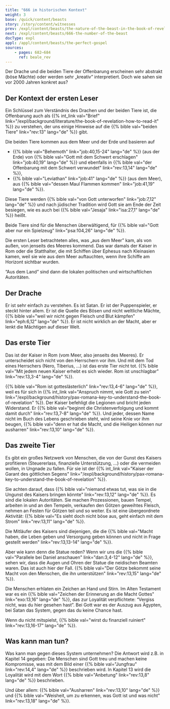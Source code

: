 ```yaml
---
title: "666 im historischen Kontext"
weight: 3
base: /quick/content/beasts
story: /story/content/witnesses
prev: /expl/content/beasts/the-nature-of-the-beast-in-the-book-of-revelation
next: /expl/content/beasts/666-the-number-of-the-beast
docType: expl
appl: /appl/content/beasts/the-perfect-gospel
sources: 
    - pages: 682–684
      ref: beale_rev
---
```


Der Drache und die beiden Tiere der Offenbarung erscheinen sehr abstrakt (böse Mächte) oder werden sehr „kreativ” interpretiert. Doch wie sahen sie vor 2000 Jahren konkret aus?

## Der Kontext der ersten Leser

<a name="a261"></a>
Ein Schlüssel zum Verständnis des Drachen und der beiden Tiere ist, die Offenbarung auch als {{% int_link val="Brief" link="/expl/background/literature/the-book-of-revelation-how-to-read-it" %}} zu verstehen, der uns einige Hinweise auf die {{% bible val="beiden Tiere" link="rev:13" lang="de" %}} gibt.

Die beiden Tiere kommen aus dem Meer und der Erde und basieren auf

- {{% bible val="Behemoth" link="job:40,15-24" lang="de" %}} (aus der Erde) von {{% bible val="Gott mit dem Schwert erschlagen" link="job:40,19" lang="de" %}} und ebenfalls in {{% bible val="der Offenbarung mit dem Schwert verwundet" link="rev:13,14" lang="de" %}},
- {{% bible val="Leviathan" link="job:41" lang="de" %}} (aus dem Meer), aus {{% bible val="dessen Maul Flammen kommen" link="job:41,19" lang="de" %}}.

Diese Tiere werden {{% bible val="von Gott unterworfen" link="job:7,12" lang="de" %}} und nach jüdischer Tradition wird Gott sie am Ende der Zeit besiegen, wie es auch bei {{% bible val="Jesaja" link="isa:27,1" lang="de" %}} heißt.

Beide Tiere sind für die Menschen überwältigend, für {{% bible val="Gott aber nur ein Spielzeug" link="psa:104,26" lang="de" %}}.

Die ersten Leser betrachteten alles, was „aus dem Meer” kam, als von außen, von jenseits des Meeres kommend. Das war damals der Kaiser in Rom oder die Statthalter, die mit Schiffen über Ephesus nach Kleinasien kamen, weil sie wie aus dem Meer auftauchten, wenn ihre Schiffe am Horizont sichtbar wurden.

“Aus dem Land” sind dann die lokalen politischen und wirtschaftlichen Autoritäten.

## Der Drache

<a name="0a83"></a>
Er ist sehr einfach zu verstehen. Es ist Satan. Er ist der Puppenspieler, er steckt hinter allem. Er ist die Quelle des Bösen und nicht weltliche Mächte, {{% bible val="weil wir nicht gegen Fleisch und Blut kämpfen" link="eph:6,12" lang="de" %}}. Er ist nicht wirklich an der Macht, aber er lenkt die Mächtigen auf dieser Welt.

## Das erste Tier

<a name="e132"></a>
Das ist der Kaiser in Rom (vom Meer, also jenseits des Meeres). Er unterscheidet sich nicht von den Herrschern vor ihm. Und mit dem Tod eines Herrschers (Nero, Tiberius, …) ist das erste Tier nicht tot. {{% bible val="Mit jedem neuen Kaiser erhebt es sich wieder. Rom ist unschlagbar" link="rev:13,3-4" lang="de" %}}.

{{% bible val="Rom ist gotteslästerlich" link="rev:13,4-6" lang="de" %}}, weil es für sich in {{% int_link val="Anspruch nimmt, wie Gott zu sein" link="/expl/background/history/pax-romana-key-to-understand-the-book-of-revelation" %}}. Der Kaiser befehligt die Legionen und bricht jeden Widerstand. Er {{% bible val="beginnt die Christenverfolgung und kommt damit durch" link="rev:13,7-8" lang="de" %}}. Und jeder, dessen Name nicht im Buch des Lebens geschrieben steht, wird seine Knie vor ihm beugen, {{% bible val="denn er hat die Macht, und die Heiligen können nur ausharren" link="rev:13,10" lang="de" %}}.

## Das zweite Tier

<a name="3622"></a>
Es gibt ein großes Netzwerk von Menschen, die von der Gunst des Kaisers profitieren (Steuererlass, finanzielle Unterstützung, …) oder die vermeiden wollen, in Ungnade zu fallen. Für sie ist der {{% int_link val="Kaiser der Garant des göttlichen Segens" link="/expl/background/history/pax-romana-key-to-understand-the-book-of-revelation" %}}.

Sie achten darauf, dass {{% bible val="niemand etwas tut, was sie in die Ungunst des Kaisers bringen könnte" link="rev:13,12" lang="de" %}}. Es sind die lokalen Autoritäten. Sie machen Prozessionen, bauen Tempel, arbeiten in und an den Tempeln, verkaufen den Götzen geweihtes Fleisch, nehmen an Festen für Götzen teil und so weiter. Es ist eine übergeordnete Aktivität: {{% bible val="Es sieht doch nicht böse aus, geht einfach mit dem Strom" link="rev:13,11" lang="de" %}}.

Die Mitläufer des Kaisers sind diejenigen, die die {{% bible val="Macht haben, die Leben geben und Versorgung geben können und nicht in Frage gestellt werden" link="rev:13,13-14" lang="de" %}}.

Aber wie kann denn die Statue reden? Wenn wir uns die {{% bible val="Parallele bei Daniel anschauen" link="dan:3,4-12" lang="de" %}}, sehen wir, dass die Augen und Ohren der Statue die neidischen Beamten waren. Das ist auch hier der Fall. {{% bible val="Der Götze bekommt seine Macht von den Menschen, die ihn unterstützen" link="rev:13,15" lang="de" %}}.

Die Menschen erhlaten ein Zeichen an Hand und Stirn. Im Alten Testament war es ein {{% bible val="Zeichen der Erinnerung an die Macht Gottes" link="exo:13,16" lang="de" %}}, das zur Loyalität verpflichtete: “Vergiss nicht, was du hier gesehen hast”. Bei Gott war es der Auszug aus Ägypten, bei Satan das System, gegen das du keine Chance hast.

Wenn du nicht mitspielst, {{% bible val="wirst du finanziell ruiniert" link="rev:13,16-17" lang="de" %}}.

## Was kann man tun?

<a name="6293"></a>
Was kann man gegen dieses System unternehmen? Die Antwort wird z.B. in Kapitel 14 gegeben: Die Menschen sind Gott treu und machen keine Kompromisse, was mit dem Bild einer {{% bible val="Jungfrau" link="rev:14,4" lang="de" %}} beschrieben wird. In Kapitel 13 wird die Loyalität wird mit dem Wort {{% bible val="Anbetung" link="rev:13,8" lang="de" %}} beschrieben.

Und über allem: {{% bible val="Ausharren" link="rev:13,10" lang="de" %}} und {{% bible val="Weisheit, um zu erkennen, was Gott ist und was nicht" link="rev:13,18" lang="de" %}}.
